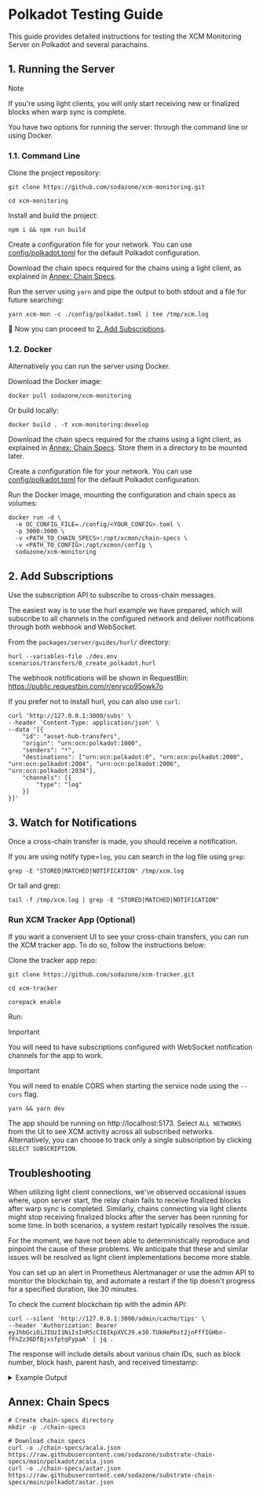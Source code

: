 # Polkadot Testing Guide

This guide provides detailed instructions for testing the XCM Monitoring Server on Polkadot and several parachains.

## 1. Running the Server

> [!NOTE]
> If you're using light clients, you will only start receiving new or finalized blocks when warp sync is complete.

You have two options for running the server: through the command line or using Docker.

### 1.1. Command Line

Clone the project repository:

```
git clone https://github.com/sodazone/xcm-monitoring.git
```

```
cd xcm-monitoring
```

Install and build the project:

```
npm i && npm run build
```

Create a configuration file for your network. You can use [config/polkadot.toml](https://github.com/sodazone/xcm-monitoring/blob/main/config/polkadot.toml) for the default Polkadot configuration.

Download the chain specs required for the chains using a light client, as explained in [Annex: Chain Specs](#annex-chain-specs).

Run the server using `yarn` and pipe the output to both stdout and a file for future searching:

```shell
yarn xcm-mon -c ./config/polkadot.toml | tee /tmp/xcm.log
```

:star2: Now you can proceed to [2. Add Subscriptions](#2-add-subscriptions).

### 1.2. Docker

Alternatively you can run the server using Docker.

Download the Docker image:

```
docker pull sodazone/xcm-monitoring
```

Or build locally:
 
```
docker build . -t xcm-monitoring:develop
```

Download the chain specs required for the chains using a light client, as explained in [Annex: Chain Specs](#annex-chain-specs). Store them in a directory to be mounted later.

Create a configuration file for your network. You can use [config/polkadot.toml](https://github.com/sodazone/xcm-monitoring/blob/main/config/polkadot.toml) for the default Polkadot configuration.

Run the Docker image, mounting the configuration and chain specs as volumes:

```
docker run -d \
  -e OC_CONFIG_FILE=./config/<YOUR_CONFIG>.toml \
  -p 3000:3000 \
  -v <PATH_TO_CHAIN_SPECS>:/opt/xcmon/chain-specs \
  -v <PATH_TO_CONFIG>:/opt/xcmon/config \
  sodazone/xcm-monitoring
```

## 2. Add Subscriptions

Use the subscription API to subscribe to cross-chain messages.

The easiest way is to use the hurl example we have prepared, which will subscribe to all channels in the configured network and deliver notifications through both webhook and WebSocket.

From the `packages/server/guides/hurl/` directory:

```shell
hurl --variables-file ./dev.env scenarios/transfers/0_create_polkadot.hurl
```

The webhook notifications will be shown in RequestBin: https://public.requestbin.com/r/enrycp95owk7o

If you prefer not to install hurl, you can also use `curl`:

```shell
curl 'http://127.0.0.1:3000/subs' \
--header 'Content-Type: application/json' \
--data '[{
    "id": "asset-hub-transfers",
    "origin": "urn:ocn:polkadot:1000",
    "senders": "*",
    "destinations": ["urn:ocn:polkadot:0", "urn:ocn:polkadot:2000", "urn:ocn:polkadot:2004", "urn:ocn:polkadot:2006", "urn:ocn:polkadot:2034"],
    "channels": [{
        "type": "log"
    }]
}]'
```

## 3. Watch for Notifications

Once a cross-chain transfer is made, you should receive a notification.

If you are using notify type=`log`, you can search in the log file using `grep`:

```shell
grep -E "STORED|MATCHED|NOTIFICATION" /tmp/xcm.log
```

Or tail and grep:

```shell
tail -f /tmp/xcm.log | grep -E "STORED|MATCHED|NOTIFICATION"
```

### Run XCM Tracker App (Optional)

If you want a convenient UI to see your cross-chain transfers, you can run the XCM tracker app. To do so, follow the instructions below:

Clone the tracker app repo:

```shell
git clone https://github.com/sodazone/xcm-tracker.git
```

```shell
cd xcm-tracker
```

```shell
corepack enable
```

Run:

> [!IMPORTANT]
> You will need to have subscriptions configured with WebSocket notification channels for the app to work.

> [!IMPORTANT]
> You will need to enable CORS when starting the service node using the `--cors` flag.

```shell
yarn && yarn dev
```

The app should be running on http://localhost:5173. Select `ALL NETWORKS` from the UI to see XCM activity across all subscribed networks. Alternatively, you can choose to track only a single subscription by clicking `SELECT SUBSCRIPTION`.

## Troubleshooting

When utilizing light client connections, we've observed occasional issues where, upon server start, the relay chain fails to receive finalized blocks after warp sync is completed. Similarly, chains connecting via light clients might stop receiving finalized blocks after the server has been running for some time. In both scenarios, a system restart typically resolves the issue.

For the moment, we have not been able to deterministically reproduce and pinpoint the cause of these problems. We anticipate that these and similar issues will be resolved as light client implementations become more stable.

You can set up an alert in Prometheus Alertmanager or use the admin API to monitor the blockchain tip, and automate a restart if the tip doesn't progress for a specified duration, like 30 minutes.

To check the current blockchain tip with the admin API:

```shell
curl --silent 'http://127.0.0.1:3000/admin/cache/tips' \
--header 'Authorization: Bearer eyJhbGciOiJIUzI1NiIsInR5cCI6IkpXVCJ9.e30.TUkHePbst2jnFffIGHbn-fFnZz36DfBjxsfptqFypaA' | jq .
```

The response will include details about various chain IDs, such as block number, block hash, parent hash, and received timestamp:

<details>
  <summary>Example Output</summary>

```json
[
  [
    "urn:ocn:polkadot:0",
    {
      "chainId": "urn:ocn:polkadot:0",
      "blockNumber": "18079863",
      "blockHash": "0x5c028b0f6be54396cb967168d21fbc3e139b5d3abbeab12d94208331de6f2f8c",
      "parentHash": "0x84035c049a8faeb618dacf407019814ed46eee5fc9086fe51d081716e1cae06f",
      "receivedAt": "2023-11-08T16:05:06.329Z"
    }
  ],
  [
    "urn:ocn:polkadot:1000",
    {
      "chainId": "urn:ocn:polkadot:1000",
      "blockNumber": "4971764",
      "blockHash": "0x64b65cba0a4f4ce5ef13d07ed16071904bb14b85255d18ff85a49908c7f8b4da",
      "parentHash": "0xd6b042a64abee1e4c1d81e7580c820d203c6564c8e59f753cb15e9cedacd90d2",
      "receivedAt": "2023-11-08T16:05:06.158Z"
    }
  ],
  // omitted ...
]
```
</details>

## Annex: Chain Specs

```shell
# Create chain-specs directory
mkdir -p ./chain-specs

# Download chain specs
curl -o ./chain-specs/acala.json https://raw.githubusercontent.com/sodazone/substrate-chain-specs/main/polkadot/acala.json
curl -o ./chain-specs/astar.json https://raw.githubusercontent.com/sodazone/substrate-chain-specs/main/polkadot/astar.json
```